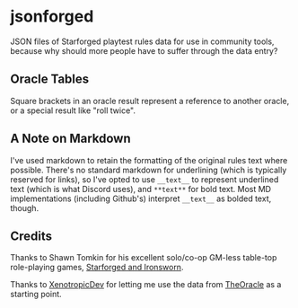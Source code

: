 # jsonforged
JSON files of Starforged playtest rules data for use in community tools, because why should more people have to suffer through the data entry?

## Oracle Tables
Square brackets in an oracle result represent a reference to another oracle, or a special result like "roll twice".

## A Note on Markdown
I've used markdown to retain the formatting of the original rules text where possible. There's no standard markdown for underlining (which is typically reserved for links), so I've opted to use `__text__` to represent underlined text (which is what Discord uses), and `**text**` for bold text. Most MD implementations (including Github's) interpret `__text__` as bolded text, though.

## Credits

Thanks to Shawn Tomkin for his excellent solo/co-op GM-less table-top role-playing games, [Starforged and Ironsworn](https://www.ironswornrpg.com/).

Thanks to [XenotropicDev](https://github.com/XenotropicDev) for letting me use the data from [TheOracle](https://github.com/XenotropicDev/TheOracle) as a starting point.
